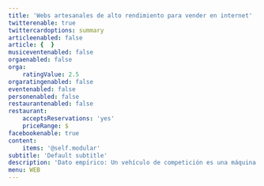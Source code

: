 ```yaml
---
title: 'Webs artesanales de alto rendimiento para vender en internet'
twitterenable: true
twittercardoptions: summary
articleenabled: false
article: {  }
musiceventenabled: false
orgaenabled: false
orga:
    ratingValue: 2.5
orgaratingenabled: false
eventenabled: false
personenabled: false
restaurantenabled: false
restaurant:
    acceptsReservations: 'yes'
    priceRange: $
facebookenable: true
content:
    items: '@self.modular'
subtitle: 'Default subtitle'
description: 'Dato empírico: Un vehículo de competición es una máquina artesanal, fabricado exclusivamente para competir, para ir lo más rápido posible, ajustada milimétricamente para llegar el primero. El resto son vehículos utilitarios, fabricados en masa para el mayor público posible, para jóvenes y para adultos, para ir de vacaciones o para hacer una mudanza, para simplemente llegar usándose para todo.'
menu: WEB
---
```


